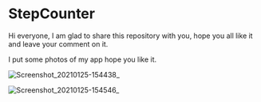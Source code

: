 # StepCounter
Hi everyone, I am glad to share this repository with you, hope you all like it and leave your comment on it.

I put some photos of my app hope you like it.


![Screenshot_20210125-154438_ ](https://user-images.githubusercontent.com/77390118/105808249-9ef0be80-5fbc-11eb-98e4-90e359501059.jpg)




![Screenshot_20210125-154546_ ](https://user-images.githubusercontent.com/77390118/105808256-a2844580-5fbc-11eb-8413-d089e9dcbfba.jpg)
